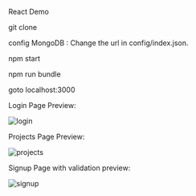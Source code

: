 React Demo


git clone


config MongoDB : Change the url in config/index.json.


npm start


npm run bundle


goto localhost:3000

Login Page Preview:

![login](https://user-images.githubusercontent.com/12931325/30132316-31c2feec-930d-11e7-93e4-d7c77b72ab37.PNG)


Projects Page Preview:

![projects](https://user-images.githubusercontent.com/12931325/30132318-31d82c18-930d-11e7-8618-c61d5cd33225.PNG)


Signup Page with validation preview:

![signup](https://user-images.githubusercontent.com/12931325/30132317-31d7b9e0-930d-11e7-9507-b78c98da979e.PNG)
